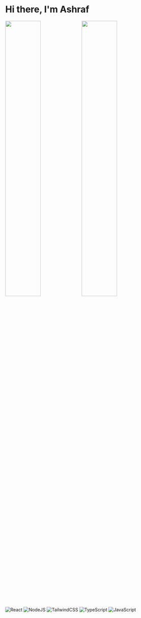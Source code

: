 # Hi there, I'm Ashraf 

<img align="left" width="47%" src="https://github-readme-stats.vercel.app/api?username=thrashraf&show_icons=true&theme=radical" />
<img align="left" width="47%" src="https://github-readme-stats.vercel.app/api/top-langs/?username=thrashraf&layout=compact)](https://github.com/anuraghazra/github-readme-stats" />

\
\
![React](https://img.shields.io/badge/react-%2320232a.svg?style=for-the-badge&logo=react&logoColor=%2361DAFB)
![NodeJS](https://img.shields.io/badge/node.js-6DA55F?style=for-the-badge&logo=node.js&logoColor=white)
![TailwindCSS](https://img.shields.io/badge/tailwindcss-%2338B2AC.svg?style=for-the-badge&logo=tailwind-css&logoColor=white)
![TypeScript](https://img.shields.io/badge/typescript-%23007ACC.svg?style=for-the-badge&logo=typescript&logoColor=white)
![JavaScript](https://img.shields.io/badge/javascript-%23323330.svg?style=for-the-badge&logo=javascript&logoColor=%23F7DF1E)



